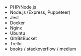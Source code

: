 - PHP/Node.js
- Node.js (Express, Puppeteer)
- Jest
- Docker
- Nginx
- Ubuntu
- Git/BitBucket
- Trello
- books / stackoverflow / medium

<!--- - 👋 Hi, I’m @oo11o
- 👀 I’m interested in ...
- 🌱 I’m currently learning ...
- 💞️ I’m looking to collaborate on ...
- 📫 How to reach me ...
--->
<!---
oo11o/oo11o is a ✨ special ✨ repository because its `README.md` (this file) appears on your GitHub profile.
You can click the Preview link to take a look at your changes.
--->
